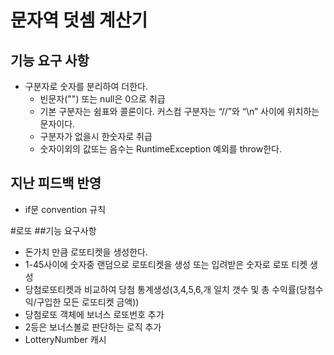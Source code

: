 # 문자역 덧셈 계산기
## 기능 요구 사항
* 구분자로 숫자를 분리하여 더한다.
    * 빈문자("") 또는 null은 0으로 취급
    * 기본 구분자는 쉼표와 콜론이다. 커스컴 구분자는  “//”와 “\n” 사이에 위치하는 문자이다.
    * 구분자가 없을시 한숫자로 취급  
    * 숫자이외의 값또는 음수는  RuntimeException 예외를 throw한다.
## 지난 피드백 반영
* if문 convention 규칙

#로또
##기능 요구사항
* 돈가치 만큼 로또티켓을 생성한다.
* 1-45사이에 숫자중 랜덤으로 로또티켓을 생성 또는 입려받은 숫자로 로또 티켓 생성
* 당첨로또티켓과 비교하여 당첨 통계생성(3,4,5,6,개 일치 갯수 및 총 수익률(당첨수익/구입한 모든 로또티켓 금액))
* 당첨로또 객체에 보너스 로또번호 추가  
* 2등은 보너스볼로 판단하는 로직 추가
* LotteryNumber 캐시

